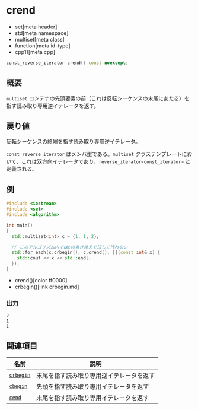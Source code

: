 # crend
* set[meta header]
* std[meta namespace]
* multiset[meta class]
* function[meta id-type]
* cpp11[meta cpp]

```cpp
const_reverse_iterator crend() const noexcept;
```


## 概要
`multiset` コンテナの先頭要素の前（これは反転シーケンスの末尾にあたる）を指す読み取り専用逆イテレータを返す。


## 戻り値
反転シーケンスの終端を指す読み取り専用逆イテレータ。

`const_reverse_iterator` はメンバ型である。`multiset` クラステンプレートにおいて、これは双方向イテレータであり、`reverse_iterator<const_iterator>` と定義される。


## 例
```cpp example
#include <iostream>
#include <set>
#include <algorithm>

int main()
{
  std::multiset<int> c = {1, 1, 2};

  // このアルゴリズム内ではcの書き換えを決して行わない
  std::for_each(c.crbegin(), c.crend(), [](const int& x) {
    std::cout << x << std::endl;
  });
}
```
* crend()[color ff0000]
* crbegin()[link crbegin.md]

### 出力
```
2
1
1
```

## 関連項目

| 名前                    | 説明                         |
|-------------------------|------------------------------|
| [`crbegin`](rbegin.md) | 末尾を指す読み取り専用逆イテレータを返す |
| [`cbegin`](begin.md)   | 先頭を指す読み取り専用イテレータを返す   |
| [`cend`](end.md)       | 末尾を指す読み取り専用イテレータを返す   |

